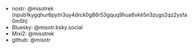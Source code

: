 - nostr: @misotrek (npub1kygqhur6pytn3uy4drck0g86r53gquq9hua6vke5n3zugs2qz2ysfa0m5h)
- Bluesky: @misotr.bsky.social
- Mixi2: @misotrek
- github: @misotr
